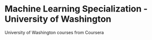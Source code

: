 # Machine Learning Specialization - University of Washington
University of Washington courses from Coursera
